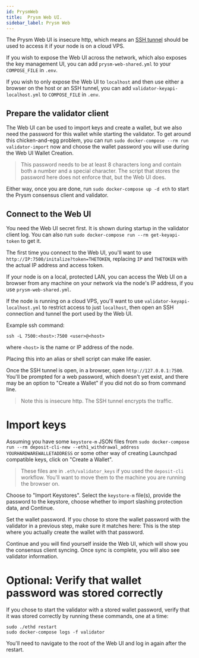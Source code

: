 ```yaml
---
id: PrysmWeb
title:  Prysm Web UI.
sidebar_label: Prysm Web
---
```


The Prysm Web UI is insecure http, which means an [SSH tunnel](https://www.howtogeek.com/168145/how-to-use-ssh-tunneling/)
should be used to access it if your node is on a cloud VPS.

If you wish to expose the Web UI across the network, which also exposes the key management UI, you can add `prysm-web-shared.yml` to your `COMPOSE_FILE` in `.env`.

If you wish to only expose the Web UI to `localhost` and then use either a browser on the host or an SSH tunnel, you can add `validator-keyapi-localhost.yml` to `COMPOSE_FILE` in `.env`.

## Prepare the validator client

The Web UI can be used to import keys and create a wallet, but we also need the password for this
wallet while starting the validator. To get around this chicken-and-egg problem, you can run
`sudo docker-compose --rm run validator-import` now and choose the wallet password you will use during
the Web UI Wallet Creation.

> This password needs to be at least 8 characters long and contain both a number and a special
> character. The script that stores the password here does not enforce that, but the Web UI does.

Either way, once you are done, run `sudo docker-compose up -d eth` to start the Prysm consensus client
and validator.

## Connect to the Web UI

You need the Web UI secret first. It is shown during startup in the validator client log. You can also run `sudo docker-compose run --rm get-keyapi-token` to get it.

The first time you connect to the Web UI, you'll want to use `http://IP:7500/initalize?token=THETOKEN`, replacing `IP` and `THETOKEN` with the actual IP address and access token.

If your node is on a local, protected LAN, you can access the Web UI on a browser from any machine on your network via the node's IP address, if you use `prysm-web-shared.yml`.

If the node is running on a cloud VPS, you'll want to use `validator-keyapi-localhost.yml` to restrict access to just `localhost`, then open an SSH connection and tunnel the port used by the Web UI.

Example ssh command:
```
ssh -L 7500:<host>:7500 <user>@<host>
```

where `<host>` is the name or IP address of the node.

Placing this into an alias or shell script can make life easier.

Once the SSH tunnel is open, in a browser, open `http://127.0.0.1:7500`. You'll be prompted for a web password,
which doesn't yet exist, and there may be an option to "Create a Wallet" if you did not do so from
command line.

> Note this is insecure http. The SSH tunnel encrypts the traffic.

# Import keys

Assuming you have some `keystore-m` JSON files from `sudo docker-compose run --rm deposit-cli-new --eth1_withdrawal_address YOURHARDWAREWALLETADDRESS` or some other way of creating Launchpad compatible keys, click on "Create a Wallet".

> These files are in `.eth/validator_keys` if you used the `deposit-cli` workflow. You'll want to
> move them to the machine you are running the browser on.

Choose to "Import Keystores". Select the `keystore-m` file(s), provide the password to the keystore, choose whether to import slashing
protection data, and Continue.

Set the wallet password.  If you chose to store the wallet password with the validator in a previous step,
make sure it matches here: This is the step where you actually create the wallet with that password.

Continue and you will find yourself inside the Web UI, which will show you the consensus client syncing. Once sync is
complete, you will also see validator information.

# Optional: Verify that wallet password was stored correctly

If you chose to start the validator with a stored wallet password, verify that it was stored
correctly by running these commands, one at a time:

```
sudo ./ethd restart
sudo docker-compose logs -f validator
```

You'll need to navigate to the root of the Web UI and log in again after the restart.
